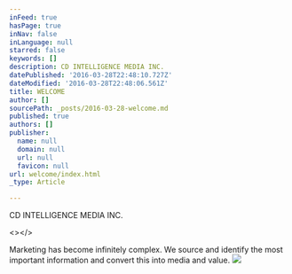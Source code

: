```yaml
---
inFeed: true
hasPage: true
inNav: false
inLanguage: null
starred: false
keywords: []
description: CD INTELLIGENCE MEDIA INC.
datePublished: '2016-03-28T22:48:10.727Z'
dateModified: '2016-03-28T22:48:06.561Z'
title: WELCOME
author: []
sourcePath: _posts/2016-03-28-welcome.md
published: true
authors: []
publisher:
  name: null
  domain: null
  url: null
  favicon: null
url: welcome/index.html
_type: Article

---
```

CD INTELLIGENCE MEDIA INC.

<\></\>

Marketing has become infinitely complex. We source and identify the most important information and convert this into media and value.
![](https://the-grid-user-content.s3-us-west-2.amazonaws.com/68825dfe-8b95-4cde-8504-547a1176f219.gif)